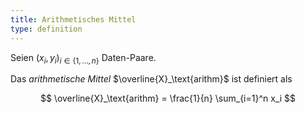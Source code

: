 ```yaml
---
title: Arithmetisches Mittel
type: definition
---
```


Seien $(x_i, y_i)_{i \in \{ 1, \dots, n \}}$ Daten-Paare.

Das *arithmetische Mittel* $\overline{X}_\text{arithm}$ ist definiert als

$$
	\overline{X}_\text{arithm} = \frac{1}{n} \sum_{i=1}^n x_i
$$